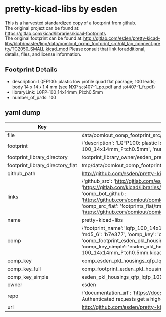 # pretty-kicad-libs by esden  
This is a harvested standardized copy of a footprint from github.  
The original project can be found at:  
https://gitlab.com/kicad/libraries/kicad-footprints  
The original footprint can be found at:
http://gitlab.com/esden/pretty-kicad-libs/blob/master/tmp/data/oomlout_oomp_footprint_src/pkl_tag_connect.pretty/TC2050_SMALL.kicad_mod
Please consult that link for additional, details, files, and license information.  
## Footprint Details
* description: LQFP100: plastic low profile quad flat package; 100 leads; body 14 x 14 x 1.4 mm (see NXP sot407-1_po.pdf and sot407-1_fr.pdf)  
* libraryLink: LQFP-100_14x14mm_Pitch0.5mm  
* number_of_pads: 100  
## yaml dump  
| Key | Value |  
| --- | --- |  
| file | data/oomlout_oomp_footprint_src/pretty-kicad-libs/pkl_housings_qfp.pretty/LQFP-100_14x14mm_Pitch0.5mm.kicad_mod |  
| footprint | {'description': 'LQFP100: plastic low profile quad flat package; 100 leads; body 14 x 14 x 1.4 mm (see NXP sot407-1_po.pdf and sot407-1_fr.pdf)', 'libraryLink': 'LQFP-100_14x14mm_Pitch0.5mm', 'number_of_pads': 100} |  
| footprint_library_directory | footprint_library_owner/esden_pretty-kicad-libs |  
| footprint_library_directory_flat | tmp/data/oomlout_oomp_footprint_src/footprints_flat/esden_pkl_housings_qfp_lqfp_100_14x14mm_pitch0_5mm/working |  
| github_path | http://github.com/esden/pretty-kicad-libs/blob/master/tmp/data/oomlout_oomp_footprint_src/pkl_housings_qfp.pretty/LQFP-100_14x14mm_Pitch0.5mm.kicad_mod |  
| links | {'github_src': 'http://gitlab.com/esden/pretty-kicad-libs/blob/master/tmp/data/oomlout_oomp_footprint_src/pkl_tag_connect.pretty/TC2050_SMALL.kicad_mod', 'github_src_repo': 'https://gitlab.com/kicad/libraries/kicad-footprints', 'oomp_bot': 'tmp/data/oomlout_oomp_footprint_src/footprints/esden_pkl_housings_qfp_lqfp_100_14x14mm_pitch0_5mm/working', 'oomp_bot_github': 'https://github.com/oomlout/oomlout_oomp_footprint_bot/tree/main/tmp/data/oomlout_oomp_footprint_src/footprints/esden_pkl_housings_qfp_lqfp_100_14x14mm_pitch0_5mm/working', 'oomp_src_flat': 'footprints_flat/tmp/data/oomlout_oomp_footprint_src/footprints_flat/esden_pkl_housings_qfp_lqfp_100_14x14mm_pitch0_5mm/working', 'oomp_src_flat_github': 'https://github.com/oomlout/oomlout_oomp_footprint_src/tree/main/tmp/data/oomlout_oomp_footprint_src/footprints_flat/esden_pkl_housings_qfp_lqfp_100_14x14mm_pitch0_5mm/working'} |  
| name | pretty-kicad-libs |  
| oomp | {'footprint_name': 'lqfp_100_14x14mm_pitch0_5mm', 'library_name': 'pkl_housings_qfp', 'md5': 'b7e37759ca8f48f38cdd2baff6075be3', 'md5_10': 'b7e37759ca', 'md5_5': 'b7e37', 'md5_6': 'b7e377', 'oomp_key': 'oomp_esden_pkl_housings_qfp_lqfp_100_14x14mm_pitch0_5mm', 'oomp_key_extra': 'oomp_footprint_esden_pkl_housings_qfp_lqfp_100_14x14mm_pitch0_5mm', 'oomp_key_full': 'oomp_footprint_esden_pkl_housings_qfp_lqfp_100_14x14mm_pitch0_5mm_b7e377', 'oomp_key_simple': 'esden_pkl_housings_qfp_lqfp_100_14x14mm_pitch0_5mm', 'original_filename': 'data/oomlout_oomp_footprint_src/pretty-kicad-libs/pkl_housings_qfp.pretty/LQFP-100_14x14mm_Pitch0.5mm.kicad_mod', 'owner_name': 'esden'} |  
| oomp_key | oomp_esden_pkl_housings_qfp_lqfp_100_14x14mm_pitch0_5mm |  
| oomp_key_full | oomp_footprint_esden_pkl_housings_qfp_lqfp_100_14x14mm_pitch0_5mm |  
| oomp_key_simple | esden_pkl_housings_qfp_lqfp_100_14x14mm_pitch0_5mm |  
| owner | esden |  
| repo | {'documentation_url': 'https://docs.github.com/rest/overview/resources-in-the-rest-api#rate-limiting', 'message': "API rate limit exceeded for 84.66.142.224. (But here's the good news: Authenticated requests get a higher rate limit. Check out the documentation for more details.)"} |  
| url | http://github.com/esden/pretty-kicad-libs |  

